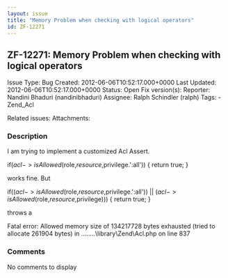 ```yaml
---
layout: issue
title: "Memory Problem when checking with logical operators"
id: ZF-12271
---
```


ZF-12271: Memory Problem when checking with logical operators
-------------------------------------------------------------

 Issue Type: Bug Created: 2012-06-06T10:52:17.000+0000 Last Updated: 2012-06-06T10:52:17.000+0000 Status: Open Fix version(s): 
 Reporter:  Nandini Bhaduri (nandinibhaduri)  Assignee:  Ralph Schindler (ralph)  Tags: - Zend\_Acl
 
 Related issues: 
 Attachments: 
### Description

I am trying to implement a customized Acl Assert.

if($acl->isAllowed($role,$resource,$privilege.':all')) { return true; }

works fine. But

if(($acl->isAllowed($role,$resource,$privilege.':all')) || ($acl->isAllowed($role,$resource,$privilege))) { return true; }

throws a

Fatal error: Allowed memory size of 134217728 bytes exhausted (tried to allocate 261904 bytes) in ........\\library\\Zend\\Acl.php on line 837

 

 

### Comments

No comments to display